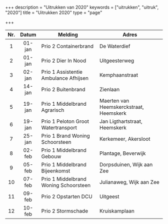 +++
description = "Uitrukken van 2020"
keywords = ["uitrukken", "uitruk", "2020"]
title = "Uitrukken 2020"
type = "page"

+++
<table class="table">
<thead class="thead-inverse">
<tr>
<th align="center">Nr.</th>
<th align="center">Datum</th>
<th>Melding</th>
<th>Adres</th>
</tr>
</thead>
<tbody>

<tr><td align="center">1</td><td align="center">01-jan</td><td>Prio 2 Containerbrand</td><td>De Waterdief</td></tr>
<tr><td align="center">2</td><td align="center">01-jan</td><td>Prio 2 Dier In Nood</td><td>Uitgeesterweg</td></tr>
<tr><td align="center">3</td><td align="center">02-jan</td><td>Prio 1 Assistentie Ambulance Afhijsen</td><td>Kemphaanstraat</td></tr>
<tr><td align="center">4</td><td align="center">14-jan</td><td>Prio 2 Buitenbrand</td><td>Zienlaan</td></tr>
<tr><td align="center">5</td><td align="center">19-jan</td><td>Prio 1 Middelbrand Agrarisch</td><td>Maerten van Heemskerckstraat, Heemskerk</td></tr>
<tr><td align="center">6</td><td align="center">19-jan</td><td>Prio 1 Peloton Groot Watertransport</td><td>Jan Ligthartstraat, Heemskerk</td></tr>
<tr><td align="center">7</td><td align="center">25-jan</td><td>Prio 1 Brand Woning Schoorsteen</td><td>Kerkemeer, Akersloot</td></tr>
<tr><td align="center">8</td><td align="center">02-feb</td><td>Prio 1 Middelbrand Gebouw</td><td>Plantage, Beverwijk</td></tr>
<tr><td align="center">9</td><td align="center">05-feb</td><td>Prio 1 Middelbrand Bijeenkomst</td><td>Dorpsduinen, Wijk aan Zee</td></tr>
<tr><td align="center">10</td><td align="center">07-feb</td><td>Prio 1 Middelbrand Woning Schoorsteen</td><td>Julianaweg, Wijk aan Zee</td></tr>
<tr><td align="center">11</td><td align="center">09-feb</td><td>Prio 2 Opstarten DCU</td><td>Uitgeest</td></tr>
<tr><td align="center">12</td><td align="center">10-feb</td><td>Prio 2 Stormschade</td><td>Kruiskamplaan</td></tr>

</tbody>
</table>
